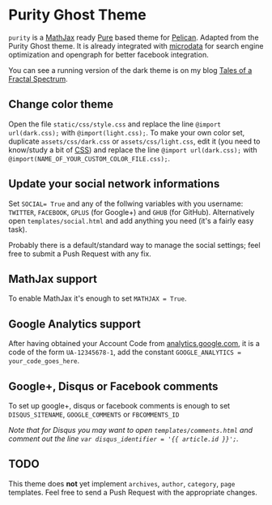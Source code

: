 # Purity Ghost Theme

`purity` is a  [MathJax](http://www.mathjax.org) ready [Pure](http://purecss.io) based theme for [Pelican](). Adapted from the Purity Ghost theme.
It is already integrated with [microdata](https://support.google.com/webmasters/answer/176035?hl=en) for search engine optimization and opengraph for better facebook integration.

You can see a running version of the dark theme is on my blog [Tales of a Fractal Spectrum](http://www.mseri.me).

## Change color theme
Open the file `static/css/style.css` and replace the line `@import url(dark.css);` with `@import(light.css);`.
To make your own color set, duplicate `assets/css/dark.css` or `assets/css/light.css`, edit it (you need to know/study a bit of [CSS](http://www.w3schools.com/cssref/pr_text_color.asp)) and replace the line `@import url(dark.css);` with `@import(NAME_OF_YOUR_CUSTOM_COLOR_FILE.css);`.

## Update your social network informations
Set `SOCIAL= True` and any of the follwing variables with you username: `TWITTER`, `FACEBOOK`, `GPLUS` (for Google+) and `GHUB` (for GitHub).
Alternatively open `templates/social.html` and add anything you need (it's a fairly easy task).

Probably there is a default/standard way to manage the social settings; feel free to submit a Push Request with any fix.

## MathJax support
To enable MathJax it's enough to set `MATHJAX = True`.

## Google Analytics support
After having obtained your Account Code from [analytics.google.com](http://analytics.google.com), it is a code of the form `UA-12345678-1`, add the constant `GOOGLE_ANALYTICS = your_code_goes_here`.

## Google+, Disqus or Facebook comments
To set up google+, disqus or facebook comments is enough to set `DISQUS_SITENAME`, `GOOGLE_COMMENTS` or `FBCOMMENTS_ID`

_Note that for Disqus you may want to open `templates/comments.html` and comment out the line `var disqus_identifier = '{{ article.id }}';`._

## TODO
This theme does **not** yet implement `archives`, `author`, `category`, `page` templates. Feel free to send a Push Request with the appropriate changes.